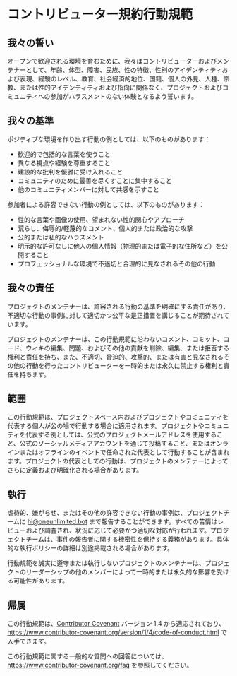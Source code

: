 # コントリビューター規約行動規範

## 我々の誓い

オープンで歓迎される環境を育むために、我々はコントリビューターおよびメンテナーとして、年齢、体型、障害、民族、性の特徴、性別のアイデンティティおよび表現、経験のレベル、教育、社会経済的地位、国籍、個人の外見、人種、宗教、または性的アイデンティティおよび指向に関係なく、プロジェクトおよびコミュニティへの参加がハラスメントのない体験となるよう誓います。

## 我々の基準

ポジティブな環境を作り出す行動の例としては、以下のものがあります：

- 歓迎的で包括的な言葉を使うこと
- 異なる視点や経験を尊重すること
- 建設的な批判を優雅に受け入れること
- コミュニティのために最善を尽くすことに集中すること
- 他のコミュニティメンバーに対して共感を示すこと

参加者による許容できない行動の例としては、以下のものがあります：

- 性的な言葉や画像の使用、望まれない性的関心やアプローチ
- 荒らし、侮辱的/軽蔑的なコメント、個人的または政治的な攻撃
- 公的または私的なハラスメント
- 明示的な許可なしに他人の個人情報（物理的または電子的な住所など）を公開すること
- プロフェッショナルな環境で不適切と合理的に見なされるその他の行動

## 我々の責任

プロジェクトのメンテナーは、許容される行動の基準を明確にする責任があり、不適切な行動の事例に対して適切かつ公平な是正措置を講じることが期待されています。

プロジェクトのメンテナーは、この行動規範に沿わないコメント、コミット、コード、ウィキの編集、問題、およびその他の貢献を削除、編集、または拒否する権利と責任を持ち、また、不適切、脅迫的、攻撃的、または有害と見なされるその他の行動を行ったコントリビューターを一時的または永久に禁止する権利と責任を持ちます。

## 範囲

この行動規範は、プロジェクトスペース内およびプロジェクトやコミュニティを代表する個人が公の場で行動する場合に適用されます。プロジェクトやコミュニティを代表する例としては、公式のプロジェクトメールアドレスを使用すること、公式のソーシャルメディアアカウントを通じて投稿すること、またはオンラインまたはオフラインのイベントで任命された代表として行動することが含まれます。プロジェクトの代表としての行動は、プロジェクトのメンテナーによってさらに定義および明確化される場合があります。

## 執行

虐待的、嫌がらせ、またはその他の許容できない行動の事例は、プロジェクトチームに hi@oneunlimited.bot まで報告することができます。すべての苦情はレビューおよび調査され、状況に応じて必要かつ適切な対応が行われます。プロジェクトチームは、事件の報告者に関する機密性を保持する義務があります。具体的な執行ポリシーの詳細は別途掲載される場合があります。

行動規範を誠実に遵守または執行しないプロジェクトのメンテナーは、プロジェクトのリーダーシップの他のメンバーによって一時的または永久的な影響を受ける可能性があります。

## 帰属

この行動規範は、[Contributor Covenant][homepage] バージョン 1.4 から適応されており、https://www.contributor-covenant.org/version/1/4/code-of-conduct.html で入手できます。

[homepage]: https://www.contributor-covenant.org

この行動規範に関する一般的な質問への回答については、https://www.contributor-covenant.org/faq を参照してください。
